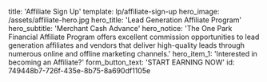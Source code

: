 title: 'Affiliate Sign Up'
template: lp/affiliate-sign-up
hero_image: /assets/affiliate-hero.jpg
hero_title: 'Lead Generation Affiliate Program'
hero_subtitle: 'Merchant Cash Advance'
hero_notice: 'The One Park Financial Affiliate Program offers excellent commission opportunities to lead generation affiliates and vendors that deliver high-quality leads through numerous online and offline marketing channels.'
hero_item_1: 'Interested in becoming an Affiliate?'
form_button_text: 'START EARNING NOW'
id: 749448b7-726f-435e-8b75-8a690df1105e
